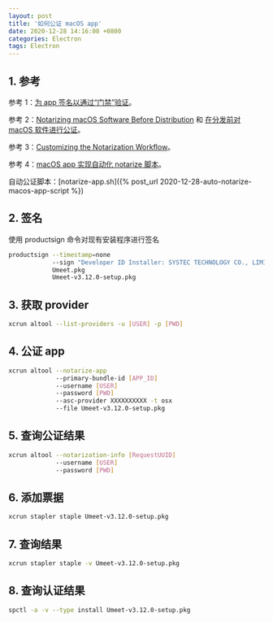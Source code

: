 ```yaml
---
layout: post
title: '如何公证 macOS app'
date: 2020-12-28 14:16:00 +0800
categories: Electron
tags: Electron
---
```



## 1. 参考

参考 1：[为 app 签名以通过“门禁”验证](https://developer.apple.com/cn/developer-id/)。

参考 2：[Notarizing macOS Software Before Distribution](https://developer.apple.com/documentation/xcode/notarizing_macos_software_before_distribution) 和 [在分发前对 macOS 软件进行公证](https://developer.apple.com/cn/documentation/xcode/notarizing_macos_software_before_distribution/)。

参考 3：[Customizing the Notarization Workflow](https://developer.apple.com/documentation/xcode/notarizing_macos_software_before_distribution/customizing_the_notarization_workflow)。

参考 4：[macOS app 实现自动化 notarize 脚本](https://www.logcg.com/archives/3222.html)。

自动公证脚本：[notarize-app.sh]({% post_url 2020-12-28-auto-notarize-macos-app-script %})

## 2. 签名

使用 productsign 命令对现有安装程序进行签名

```bash
productsign --timestamp=none
            --sign "Developer ID Installer: SYSTEC TECHNOLOGY CO., LIMITED (XXXXXXXXXX)"
            Umeet.pkg
            Umeet-v3.12.0-setup.pkg
```

## 3. 获取 provider

```bash
xcrun altool --list-providers -u [USER] -p [PWD]
```

## 4. 公证 app

```bash
xcrun altool --notarize-app
             --primary-bundle-id [APP_ID]
             --username [USER]
             --password [PWD]
             --asc-provider XXXXXXXXXX -t osx
             --file Umeet-v3.12.0-setup.pkg
```

## 5. 查询公证结果

```bash
xcrun altool --notarization-info [RequestUUID]
             --username [USER]
             --password [PWD]
```

## 6. 添加票据

```bash
xcrun stapler staple Umeet-v3.12.0-setup.pkg
```

## 7. 查询结果

```bash
xcrun stapler staple -v Umeet-v3.12.0-setup.pkg
```

## 8. 查询认证结果

```bash
spctl -a -v --type install Umeet-v3.12.0-setup.pkg
```
